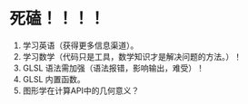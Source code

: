 #  死磕！！！！


1. 学习英语（获得更多信息渠道）。
2. 学习数学（代码只是工具，数学知识才是解决问题的方法。）！
3. GLSL 语法需加强（语法报错，影响输出，难受）！
4. GLSL 内置函数。
5. 图形学在计算API中的几何意义？
